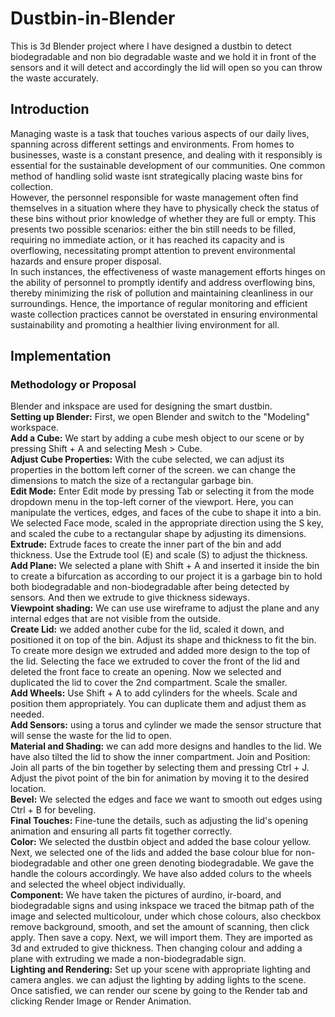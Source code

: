 # Dustbin-in-Blender
This is 3d Blender project where I have designed a dustbin to detect biodegradable and non bio degradable waste and we hold it in front of the sensors and it will detect and accordingly the lid will open so you can throw the waste accurately.
## Introduction
Managing waste is a task that touches various aspects of our daily lives, spanning across different settings and environments. From homes to businesses, waste is a constant presence, and dealing with it responsibly is essential for the sustainable development of our communities. One common method of handling solid waste isnt strategically placing waste bins for collection.<br>
However, the personnel responsible for waste management often find themselves in a situation where they have to physically check the status of these bins without prior knowledge of whether they are full or empty. This presents two possible scenarios: either the bin still needs to be filled, requiring no immediate action, or it has reached its capacity and is overflowing, necessitating prompt attention to prevent environmental hazards and ensure proper disposal.<br>
In such instances, the effectiveness of waste management efforts hinges on the ability of personnel to promptly identify and address overflowing bins, thereby minimizing the risk of pollution and maintaining cleanliness in our surroundings. Hence, the importance of regular monitoring and efficient waste collection practices cannot be overstated in ensuring environmental sustainability and promoting a healthier living environment for all.<br>

## Implementation
### Methodology or Proposal<br>
Blender and inkspace are used for designing the smart dustbin.<br>
**Setting up Blender:** First, we open Blender and switch to the "Modeling"
workspace.<br>
**Add a Cube:** We start by adding a cube mesh object to our scene or by pressing Shift + A and selecting Mesh > Cube.<br>
**Adjust Cube Properties:** With the cube selected, we can adjust its properties in the bottom left corner of the screen. we can change the dimensions to match the size of a rectangular garbage bin.<br>
**Edit Mode:** Enter Edit mode by pressing Tab or selecting it from the mode dropdown menu in the top-left corner of the viewport. Here, you can manipulate the vertices, edges, and faces of the cube to shape it into a bin. We selected Face mode, scaled in the appropriate direction using the S key, and scaled the cube to a rectangular shape by adjusting its dimensions.<br>
**Extrude:** Extrude faces to create the inner part of the bin and add thickness. Use the Extrude tool (E) and scale (S) to adjust the thickness.<br>
**Add Plane:** We selected a plane with Shift + A and inserted it inside the bin to create a bifurcation as according to our project it is a garbage bin to hold both biodegradable and non-biodegradable after being detected by sensors. And then we extrude to give thickness sideways.<br>
**Viewpoint shading:** We can use use wireframe to adjust the plane and any internal edges that are not visible from the outside.<br>
**Create Lid:** we added another cube for the lid, scaled it down, and positioned it on top of the bin. Adjust its shape and thickness to fit the bin. To create more design we extruded and added more design to the top of the lid. Selecting the face we extruded to cover the front of the lid and deleted the front face to create an opening. Now we selected and duplicated the lid to cover the 2nd compartment. Scale the smaller.<br>
**Add Wheels:** Use Shift + A to add cylinders for the wheels. Scale and position them appropriately. You can duplicate them and adjust them as needed.<br>
**Add Sensors:** using a torus and cylinder we made the sensor structure that will sense the waste for the lid to open. <br>
**Material and Shading:** we can add more designs and handles to the lid. We have also tilted the lid to show the inner compartment. Join and Position: Join all parts of the bin together by selecting them and pressing Ctrl + J. Adjust the pivot point of the bin for animation by moving it to the desired location.<br>
**Bevel:** We selected the edges and face we want to smooth out edges using Ctrl + B for beveling.<br>
**Final Touches:** Fine-tune the details, such as adjusting the lid's opening animation and ensuring all parts fit together correctly.<br>
**Color:** We selected the dustbin object and added the base colour yellow. Next, we selected one of the lids and added the base colour blue for non-biodegradable and other one green denoting biodegradable. We gave the handle the colours accordingly. We have also added colurs to the wheels and selected the wheel object individually.<br>
**Component:** We have taken the pictures of aurdino, ir-board, and biodegradable signs and using inkspace we traced the bitmap path of the image and selected multicolour, under which chose colours, also checkbox remove background, smooth, and set the amount of scanning, then click apply. Then save a copy. Next, we will import them. They are imported as 3d and extruded to give thickness. Then changing colour and adding a plane with extruding we made a non-biodegradable sign.<br>
**Lighting and Rendering:** Set up your scene with appropriate lighting and camera angles. we can adjust the lighting by adding lights to the scene. Once satisfied, we can render our scene by going to the Render tab and clicking Render Image or Render Animation.<br>
